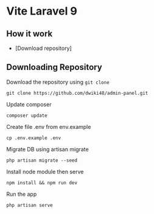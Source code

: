 # Vite Laravel 9

## How it work

* [Download repository]

## Downloading Repository

Download the repository using `git clone`

```
git clone https://github.com/dwiki48/admin-panel.git
```

Update composer

```
composer update
```

Create file .env from env.example

```
cp .env.example .env
```

Migrate DB using artisan migrate

```
php artisan migrate --seed
```

Install node module then serve

```
npm install && npm run dev
```

Run the app
```
php artisan serve
```
